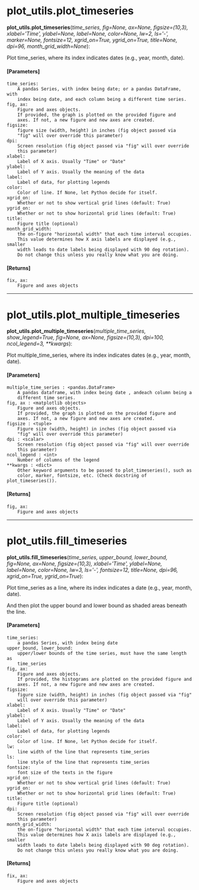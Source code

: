 # plot_utils.plot_timeseries

**plot_utils.plot_timeseries**(*time_series, fig=None, ax=None, figsize=(10,3), xlabel='Time', ylabel=None, label=None, color=None, lw=2, ls='-', marker=None, fontsize=12, xgrid_on=True, ygrid_on=True, title=None, dpi=96, month_grid_width=None*):

Plot time_series, where its index indicates dates (e.g., year, month, date).

#### [Parameters]
    time_series:
        A pandas Series, with index being date; or a pandas DataFrame, with
        index being date, and each column being a different time series.
    fig, ax:
        Figure and axes objects.
        If provided, the graph is plotted on the provided figure and
        axes. If not, a new figure and new axes are created.
    figsize:
        figure size (width, height) in inches (fig object passed via
        "fig" will over override this parameter)
    dpi:
        Screen resolution (fig object passed via "fig" will over override
        this parameter)
    xlabel:
        Label of X axis. Usually "Time" or "Date"
    ylabel:
        Label of Y axis. Usually the meaning of the data
    label:
        Label of data, for plotting legends
    color:
        Color of line. If None, let Python decide for itself.
    xgrid_on:
        Whether or not to show vertical grid lines (default: True)
    ygrid_on:
        Whether or not to show horizontal grid lines (default: True)
    title:
        Figure title (optional)
    month_grid_width:
        the on-figure "horizontal width" that each time interval occupies.
        This value determines how X axis labels are displayed (e.g., smaller
        width leads to date labels being displayed with 90 deg rotation).
        Do not change this unless you really know what you are doing.

#### [Returns]
    fix, ax:
        Figure and axes objects

--------------------------------------------------------
# plot_utils.plot_multiple_timeseries

**plot_utils.plot_multiple_timeseries**(*multiple_time_series, show_legend=True, fig=None, ax=None, figsize=(10,3), dpi=100, ncol_legend=3, \*\*kwargs*):

Plot multiple_time_series, where its index indicates dates (e.g., year, month, date).

#### [Parameters]
    multiple_time_series : <pandas.DataFrame>
        A pandas dataframe, with index being date , andeach column being a
        different time series.
    fig, ax : <matplotlib objects>
        Figure and axes objects.
        If provided, the graph is plotted on the provided figure and
        axes. If not, a new figure and new axes are created.
    figsize : <tuple>
        Figure size (width, height) in inches (fig object passed via
        "fig" will over override this parameter)
    dpi : <scalar>
        Screen resolution (fig object passed via "fig" will over override
        this parameter)
    ncol_legend : <int>
        Number of columns of the legend
    **kwargs : <dict>
        Other keyword arguments to be passed to plot_timeseries(), such as
        color, marker, fontsize, etc. (Check docstring of plot_timeseries()).

#### [Returns]
    fig, ax:
        Figure and axes objects

---------------------------------------------------------
# plot_utils.fill_timeseries

**plot_utils.fill_timeseries**(*time_series, upper_bound, lower_bound, fig=None, ax=None, figsize=(10,3), xlabel='Time', ylabel=None, label=None, color=None, lw=3, ls='-', fontsize=12, title=None, dpi=96, xgrid_on=True, ygrid_on=True*):

Plot time_series as a line, where its index indicates a date (e.g., year, month, date).

And then plot the upper bound and lower bound as shaded areas beneath the line.

#### [Parameters]
    time_series:
        a pandas Series, with index being date
    upper_bound, lower_bound:
        upper/lower bounds of the time series, must have the same length as
        time_series
    fig, ax:
        Figure and axes objects.
        If provided, the histograms are plotted on the provided figure and
        axes. If not, a new figure and new axes are created.
    figsize:
        figure size (width, height) in inches (fig object passed via "fig"
        will over override this parameter)
    xlabel:
        Label of X axis. Usually "Time" or "Date"
    ylabel:
        Label of Y axis. Usually the meaning of the data
    label:
        Label of data, for plotting legends
    color:
        Color of line. If None, let Python decide for itself.
    lw:
        line width of the line that represents time_series
    ls:
        line style of the line that represents time_series
    fontsize:
        font size of the texts in the figure
    xgrid_on:
        Whether or not to show vertical grid lines (default: True)
    ygrid_on:
        Whether or not to show horizontal grid lines (default: True)
    title:
        Figure title (optional)
    dpi:
        Screen resolution (fig object passed via "fig" will over override
        this parameter)
    month_grid_width:
        the on-figure "horizontal width" that each time interval occupies.
        This value determines how X axis labels are displayed (e.g., smaller
        width leads to date labels being displayed with 90 deg rotation).
        Do not change this unless you really know what you are doing.

#### [Returns]
    fix, ax:
        Figure and axes objects
